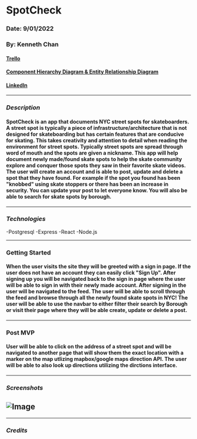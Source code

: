 # SpotCheck

### Date: 9/01/2022

### By: Kenneth Chan

#### [Trello](https://trello.com/b/c0LS4MHm/spotcheck)

#### [Component Hierarchy Diagram & Entity Relationship Diagram](https://drive.google.com/file/d/1wm-ferf-SqTJ4ktA2OnGe54EF-IcT4hH/view?usp=sharing)

#### [LinkedIn](https://www.linkedin.com/in/kennethachan/)

---

### **_Description_**

#### SpotCheck is an app that documents NYC street spots for skateboarders.  A street spot is typically a piece of infrastructure/architecture that is not designed for skateboarding but has certain features that are conducive for skating.  This takes creativity and attention to detail when reading the environment for street spots.  Typically street spots are spread through word of mouth and the spots are given a nickname.  This app will help document newly made/found skate spots to help the skate community explore and conquer those spots they saw in their favorite skate videos.  The user will create an account and is able to post, update and delete a spot that they have found.  For example if the spot you found has been "knobbed" using skate stoppers or there has been an increase in security.  You can update your post to let everyone know.  You will also be able to search for skate spots by borough.
---

### **_Technologies_**

-Postgresql
-Express
-React
-Node.js

---
### **Getting Started**

#### When the user visits the site they will be greeted with a sign in page. If the user does not have an account they can easily click "Sign Up". After signing up you will be navigated back to the sign in page where the user will be able to sign in with their newly made account. After signing in the user will be navigated to the feed. The user will be able to scroll through the feed and browse through all the newly found skate spots in NYC! The user will be able to use the navbar to either filter their search by Borough or visit their page where they will be able create, update or delete a post.

---
### **Post MVP**

#### User will be able to click on the address of a street spot and will be navigated to another page that will show them the exact location with a marker on the map utlizing mapbox/google maps direction API.  The user will be able to also look up directions utilizing the dirctions interface.

---

### **_Screenshots_**

## ![Image]()


---

### **_Credits_**

#### []()
